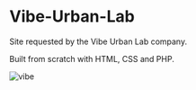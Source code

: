 # Vibe-Urban-Lab
Site requested by the Vibe Urban Lab company.

Built from scratch with HTML, CSS and PHP.

![vibe](https://github.com/ArgonautAstra/Vibe-Urban-Lab/assets/78497325/c740357f-743d-4699-b29b-71d91a927664)
